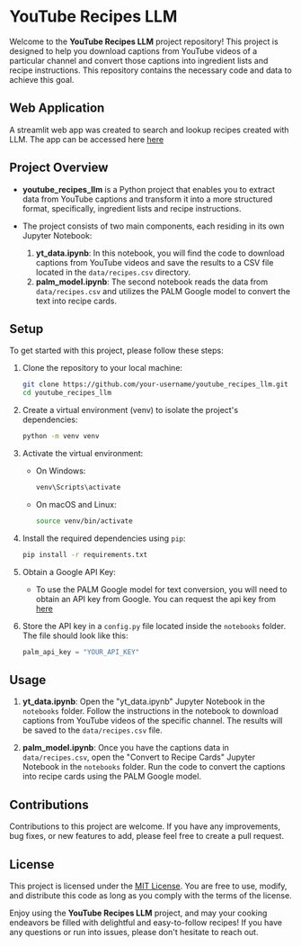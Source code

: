 # YouTube Recipes LLM

Welcome to the **YouTube Recipes LLM** project repository! This project is designed to help you download captions from YouTube videos of a particular channel and convert those captions into ingredient lists and recipe instructions. This repository contains the necessary code and data to achieve this goal.

## Web Application
A streamlit web app was created to search and lookup recipes created with LLM. The app can be accessed here [here](https://youtuberecipesllm.streamlit.app/)


## Project Overview

- **youtube_recipes_llm** is a Python project that enables you to extract data from YouTube captions and transform it into a more structured format, specifically, ingredient lists and recipe instructions.

- The project consists of two main components, each residing in its own Jupyter Notebook:
  1. **yt_data.ipynb**: In this notebook, you will find the code to download captions from YouTube videos and save the results to a CSV file located in the `data/recipes.csv` directory.
  2. **palm_model.ipynb**: The second notebook reads the data from `data/recipes.csv` and utilizes the PALM Google model to convert the text into recipe cards.

## Setup

To get started with this project, please follow these steps:

1. Clone the repository to your local machine:
   ```bash
   git clone https://github.com/your-username/youtube_recipes_llm.git
   cd youtube_recipes_llm
   ```

2. Create a virtual environment (venv) to isolate the project's dependencies:
   ```bash
   python -m venv venv
   ```

3. Activate the virtual environment:
   - On Windows:
     ```bash
     venv\Scripts\activate
     ```
   - On macOS and Linux:
     ```bash
     source venv/bin/activate
     ```

4. Install the required dependencies using `pip`:
   ```bash
   pip install -r requirements.txt
   ```

5. Obtain a Google API Key:
   - To use the PALM Google model for text conversion, you will need to obtain an API key from Google. You can request the api key from [here](https://makersuite.google.com/waitlist)

6. Store the API key in a `config.py` file located inside the `notebooks` folder. The file should look like this:
   ```python
   palm_api_key = "YOUR_API_KEY"
   ```

## Usage

1. **yt_data.ipynb**: Open the "yt_data.ipynb" Jupyter Notebook in the `notebooks` folder. Follow the instructions in the notebook to download captions from YouTube videos of the specific channel. The results will be saved to the `data/recipes.csv` file.

2. **palm_model.ipynb**: Once you have the captions data in `data/recipes.csv`, open the "Convert to Recipe Cards" Jupyter Notebook in the `notebooks` folder. Run the code to convert the captions into recipe cards using the PALM Google model.

## Contributions

Contributions to this project are welcome. If you have any improvements, bug fixes, or new features to add, please feel free to create a pull request.

## License

This project is licensed under the [MIT License](LICENSE). You are free to use, modify, and distribute this code as long as you comply with the terms of the license.

Enjoy using the **YouTube Recipes LLM** project, and may your cooking endeavors be filled with delightful and easy-to-follow recipes! If you have any questions or run into issues, please don't hesitate to reach out.
